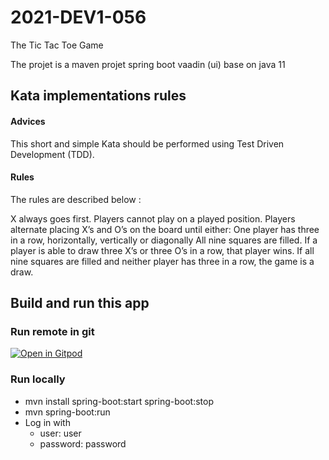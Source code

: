 # 2021-DEV1-056

The Tic Tac Toe Game

The projet is a maven projet spring boot vaadin (ui)
base on java 11

## Kata implementations rules

#### Advices
 This short and simple Kata should be performed using Test Driven Development (TDD).

#### Rules

The rules are described below :

X always goes first.
Players cannot play on a played position.
Players alternate placing X’s and O’s on the board until either:
One player has three in a row, horizontally, vertically or diagonally
All nine squares are filled.
If a player is able to draw three X’s or three O’s in a row, that player wins.
If all nine squares are filled and neither player has three in a row, the game is a draw.



## Build and run this app

### Run remote in git 
[![Open in Gitpod](https://gitpod.io/button/open-in-gitpod.svg)](https://gitpod.io/#https://github.com/devletizy/2021-DEV1-056)

### Run locally 
   
   - mvn install spring-boot:start spring-boot:stop
   - mvn spring-boot:run
   - Log in with 
      - user: user
      - password: password

